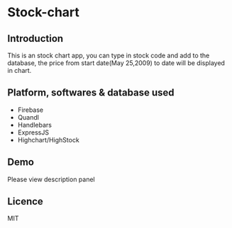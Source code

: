 # Stock-chart

## Introduction
This is an stock chart app, you can type in stock code and add to the database,
the price from start date(May 25,2009) to date will be displayed in chart.

## Platform, softwares & database used
* Firebase
* Quandl
* Handlebars
* ExpressJS
* Highchart/HighStock

## Demo
Please view description panel

## Licence
MIT